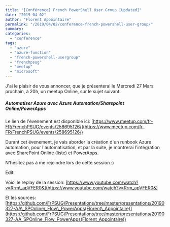 ```yaml
---
title: "[Conférence] French PowerShell User Group [Updated]"
date: "2019-04-02"
author: "Florent Appointaire"
permalink: "/2019/04/02/conference-french-powershell-user-group/"
summary:
categories: 
  - "conference"
tags: 
  - "azure"
  - "azure-function"
  - "french-powershell-usergroup"
  - "frenchpsug"
  - "meetup"
  - "microsoft"
---
```

J'ai le plaisir de vous annoncer, que je présenterai le Mercredi 27 Mars prochain, à 20h, un meetup Online, sur le sujet suivant:

##### Automatiser Azure avec Azure Automation/Sharepoint Online/PowerApps

Le lien de l'évenement est disponible ici: [https://www.meetup.com/fr-FR/FrenchPSUG/events/258695126/](https://www.meetup.com/fr-FR/FrenchPSUG/events/258695126/)

Durant cet évenement, je vais aborder la création d'un runbook Azure automation, pour l'automatisation, et par la suite, je montrerai l'intégration avec SharePoint Online (liste) et PowerApps.

N'hésitez pas à me rejoindre lors de cette session :)

Edit:

Voici le replay de la session: [https://www.youtube.com/watch?v=Rrm\_apVFER0&](https://www.youtube.com/watch?v=Rrm_apVFER0&)

Et les sources: [https://github.com/FrPSUG/Presentations/tree/master/presentations/20190327-AA\_SPOnline\_Flow\_PowerApps(Florent\_Appointaire)](https://github.com/FrPSUG/Presentations/tree/master/presentations/20190327-AA_SPOnline_Flow_PowerApps(Florent_Appointaire))
